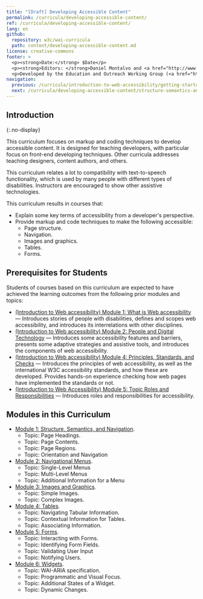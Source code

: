 ```yaml
---
title: "[Draft] Developing Accessible Content"
permalink: /curricula/developing-accessible-content/
ref: /curricula/developing-accessible-content/
lang: en
github:
  repository: w3c/wai-curricula
  path: content/developing-accessible-content.md
license: creative-commons
footer: >
  <p><strong>Date:</strong> $Date</p>
  <p><strong>Editors: </strong>Daniel Montalvo and <a href="http://www.w3.org/People/shadi/">Shadi Abou-Zahra</a>. Contributors: <a href="https://www.w3.org/WAI/EO/EOWG-members">EOWG Participants</a>. </p>
  <p>Developed by the Education and Outreach Working Group (<a href="http://www.w3.org/WAI/EO/">EOWG</a>). Developed with support from the <a href="https://www.w3.org/WAI/about/projects/wai-guide/">WAI-Guide Project</a> funded by the European Commission (EC) under the Horizon 2020 program (Grant Agreement 822245).</p>
navigation:
  previous: /curricula/introduction-to-web-accessibility/getting-started-with-accessibility/
  next: /curricula/developing-accessible-content/structure-semantics-and-navigation/
---
```


## Introduction
{:.no-display}

This curriculum focuses on markup and coding techniques to develop accessible content. It is designed for teaching developers, with particular focus on front-end developing techniques. Other curricula addresses teaching designers, content authors, and others.

This curriculum relates a lot to compatibility with text-to-speech functionality, which is used by many people with different types of disabilities. Instructors are encouraged to show other assistive technologies.

This curriculum results in courses that:

* Explain some key terms of accessibility from a developer's perspective.
* Provide markup and code techniques to make the following accessible:
  * Page structure.
  * Navigation.
  * Images and graphics.
  * Tables.
  * Forms.

## Prerequisites for Students

Students of courses based on this curriculum are expected to have achieved the learning outcomes from the following prior modules and topics:

* [(Introduction to Web accessibility) Module 1: What is Web accessibility](https://www.w3.org/WAI/curricula/introduction-to-web-accessibility/what-is-web-accessibility/) &mdash; Introduces stories of people with disabilities, defines and scopes web accessibility, and introduces its interrelations with other disciplines.
* [(Introduction to Web accessibility) Module 2: People and Digital Technology](/curricula/introduction-to-web-accessibility/people-and-digital-technology/) &mdash; Introduces some accessibility features and barriers, presents some adaptive strategies and assistive tools, and introduces the components of web accessibility.
* [(Introduction to Web accessibility) Module 4: Principles, Standards, and Checks](/curricula/introduction-to-web-accessibility/principles-standards-and-checks/) &mdash; Introduces the principles of web accessibility, as well as the international W3C accessibility standards, and how these are developed. Provides hands-on experience checking how web pages have implemented the standards or not.
* [(Introduction to Web Accessibility) Module 5: Topic Roles and Responsibilities](https://www.w3.org/WAI/curricula/introduction-to-web-accessibility/getting-started-with-accessibility/#topic-roles-and-responsibilities) &mdash; Introduces roles and responsibilities for accessibility.

## Modules in this Curriculum

-   [Module 1: Structure, Semantics, and Navigation](/curricula/developing-accessible-content/structure-semantics-and-navigation/).
    -   Topic: Page Headings.
    -   Topic: Page Contents.
    -   Topic: Page Regions.
    -   Topic: Orientation and Navigation
-   [Module 2: Navigational Menus](/curricula/developing-accessible-content/navigational-menus/).
    -   Topic: Single-Level Menus
    -   Topic: Multi-Level Menus
    -   Topic: Additional Information for a Menu
-   [Module 3: Images and Graphics](/curricula/developing-accessible-content/images-and-graphics/).
    -   Topic: Simple Images.
    -   Topic: Complex Images.
-   [Module 4: Tables](/curricula/developing-accessible-content/tables/).
    -   Topic: Navigating Tabular Information.
    -   Topic: Contextual Information for Tables.
    -   Topic: Associating Information.
-   [Module 5: Forms](/curricula/developing-accessible-content/forms/).
    -   Topic: Interacting with Forms.
    -   Topic: Identifying Form Fields.
    -   Topic: Validating User Input
    -   Topic: Notifying Users.
-   [Module 6: Widgets](/curricula/developing-accessible-content/widgets/).
    -   Topic: WAI-ARIA specification.
    -   Topic: Programmatic and Visual Focus.
    -   Topic: Additional States of a Widget.
    -   Topic: Dynamic Changes.